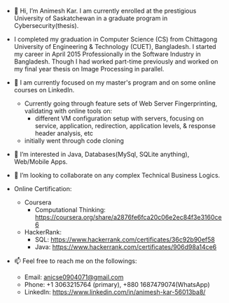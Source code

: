 - 👋 Hi, I’m Animesh Kar. I am currently enrolled at the prestigious University of Saskatchewan in a graduate program in Cybersecurity(thesis).
- I completed my graduation in Computer Science (CS) from Chittagong University of Engineering & Technology (CUET), Bangladesh. 
I started my career in April 2015 Professionally in the Software Industry in Bangladesh. Though I had worked part-time previously and worked on my final year thesis on Image Processing in parallel.
- 🌱 I am currently focused on my master's program and on some online courses on LinkedIn.
  - Currently going through feature sets of Web Server Fingerprinting, validating with online tools on: 
    - different VM configuration setup with servers, focusing on service, application, redirection, application levels, & response header analysis, etc
  - initially went through code cloning
- 👀 I’m interested in Java, Databases(MySql, SQLite anything), Web/Mobile Apps.
- 💞️ I’m looking to collaborate on any complex Technical Business Logics.
- Online Certification:
  - Coursera
      - Computational Thinking: https://coursera.org/share/a2876fe6fca20c06e2ec84f3e3160ce6
  - HackerRank:
      - SQL: https://www.hackerrank.com/certificates/36c92b90ef58
      - Java: https://www.hackerrank.com/certificates/906d98a14ce6

- 📫 Feel free to reach me on the followings:
  - Email: anicse0904071@gmail.com 
  - Phone: +1 3063215764 (primary), +880 1687479074(WhatsApp) 
  - LinkedIn: https://www.linkedin.com/in/animesh-kar-56013ba8/

<!---
ani0904071/ani0904071 is a ✨ special ✨ repository because its `README.md` (this file) appears on your GitHub profile.
You can click the Preview link to take a look at your changes.
--->

